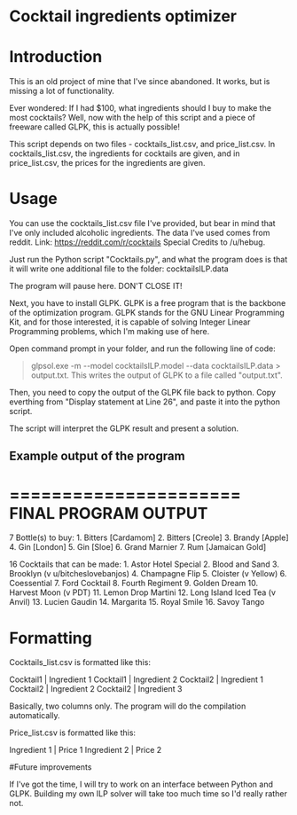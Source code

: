 # Cocktail ingredients optimizer

# Introduction
This is an old project of mine that I've since abandoned. It works, but is missing a lot of functionality.

Ever wondered: If I had $100, what ingredients should I buy to make the most cocktails?
Well, now with the help of this script and a piece of freeware called GLPK, this is actually possible!

This script depends on two files - cocktails_list.csv, and price_list.csv. In cocktails_list.csv, the ingredients for cocktails are given, and in price_list.csv, the prices for the ingredients are given.

# Usage 

You can use the cocktails_list.csv file I've provided, but bear in mind that I've only included alcoholic ingredients. The data I've used comes from reddit. Link: https://reddit.com/r/cocktails Special Credits to /u/hebug.

Just run the Python script "Cocktails.py", and what the program does is that it will write one additional file to the folder: cocktailsILP.data

The program will pause here. DON'T CLOSE IT!

Next, you have to install GLPK. GLPK is a free program that is the backbone of the optimization program. GLPK stands for the GNU Linear Programming Kit, and for those interested, it is capable of solving Integer Linear Programming problems, which I'm making use of here.

Open command prompt in your folder, and run the following line of code:
> glpsol.exe -m --model cocktailsILP.model --data cocktailsILP.data > output.txt. This writes the output of GLPK to a file called "output.txt". 

Then, you need to copy the output of the GLPK file back to python. Copy everthing from "Display statement at Line 26", and paste it into the python script.

The script will interpret the GLPK result and present a solution.

## Example output of the program

======================
FINAL PROGRAM OUTPUT
======================

7 Bottle(s) to buy:
    1. Bitters [Cardamom]
    2. Bitters [Creole]
    3. Brandy [Apple]
    4. Gin [London]
    5. Gin [Sloe]
    6. Grand Marnier
    7. Rum [Jamaican Gold]

16 Cocktails that can be made:
    1. Astor Hotel Special
    2. Blood and Sand
    3. Brooklyn (v u/bitcheslovebanjos)
    4. Champagne Flip
    5. Cloister (v Yellow)
    6. Coessential
    7. Ford Cocktail
    8. Fourth Regiment
    9. Golden Dream
    10. Harvest Moon (v PDT)
    11. Lemon Drop Martini
    12. Long Island Iced Tea (v Anvil)
    13. Lucien Gaudin
    14. Margarita
    15. Royal Smile
    16. Savoy Tango

# Formatting

Cocktails_list.csv is formatted like this:

Cocktail1 | Ingredient 1
Cocktail1 | Ingredient 2
Cocktail2 | Ingredient 1
Cocktail2 | Ingredient 2
Cocktail2 | Ingredient 3

Basically, two columns only. The program will do the compilation automatically.

Price_list.csv is formatted like this:

Ingredient 1 | Price 1
Ingredient 2 | Price 2

#Future improvements

If I've got the time, I will try to work on an interface between Python and GLPK. Building my own ILP solver will take too much time so I'd really rather not.